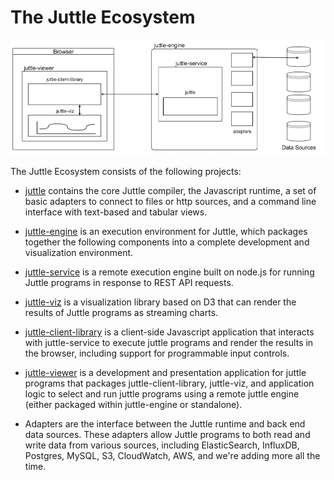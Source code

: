# The Juttle Ecosystem

![Juttle Ecosystem](../docs/images/JuttleEcosystemDiagram.png)

The Juttle Ecosystem consists of the following projects:

* [juttle](https://github.com/juttle/juttle) contains the core Juttle compiler, the Javascript runtime, a set of basic adapters to connect to files or http sources, and a command line interface with text-based and tabular views.

* [juttle-engine](https://github.com/juttle/juttle-engine) is an execution environment for Juttle, which packages together the following components into a complete development and visualization environment.

* [juttle-service](https://github.com/juttle/juttle-service) is a remote execution engine built on node.js for running Juttle programs in response to REST API requests.

* [juttle-viz](https://github.com/juttle/juttle-viz) is a visualization library based on D3 that can render the results of Juttle programs as streaming charts.

* [juttle-client-library](https://github.com/juttle/juttle-client-library) is a client-side Javascript application that interacts with juttle-service to execute juttle programs and render the results in the browser, including support for programmable input controls.

* [juttle-viewer](https://github.com/juttle/juttle-client-viewer) is a development and presentation application for juttle programs that packages juttle-client-library, juttle-viz, and application logic to select and run juttle programs using a remote juttle engine (either packaged within juttle-engine or standalone).

* Adapters are the interface between the Juttle runtime and back end data sources. These adapters allow Juttle programs to both read and write data from various sources, including ElasticSearch, InfluxDB, Postgres, MySQL, S3, CloudWatch, AWS, and we're adding more all the time.
